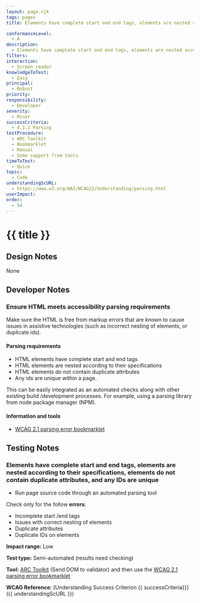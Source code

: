 ```yaml
---
layout: page.njk
tags: pages
title: Elements have complete start and end tags, elements are nested according to their specifications, elements do not contain duplicate attributes

conformanceLevel:
  - A
description:
  - Elements have complete start and end tags, elements are nested according to their specifications, elements do not contain duplicate attributes
filters:
interaction:
  - Screen reader
knowledgeToTest:
  - Easy
principal:
  - Robust
priority:
responsibility:
  - Developer
severity:
  - Minor
successCriteria:
  - 4.1.1 Parsing
testProcedure:
  - ARC Toolkit
  - Bookmarklet
  - Manual
  - Some support from tools
timeToTest:
  - Quick
topic:
  - Code
understandingScURL:
  - https://www.w3.org/WAI/WCAG21/Understanding/parsing.html
userImpact:
order:
  - 54
---
```


# {{ title }}

## Design Notes

None

## Developer Notes

### Ensure HTML meets accessibility parsing requirements

Make sure the HTML is free from markup errors that are known to cause issues in assistive technologies (such as incorrect nesting of elements, or duplicate ids).

#### Parsing requirements

- HTML elements have complete start and end tags
- HTML elements are nested according to their specifications
- HTML elements do not contain duplicate attributes
- Any ids are unique within a page.

This can be easily integrated as an automated checks along with other existing build /development processes. For example, using a parsing library from node package manager (NPM).

#### Information and tools

- [WCAG 2.1 parsing error bookmarklet](https://developer.paciellogroup.com/blog/2019/02/wcag-2-0-parsing-error-bookmarklet/)

## Testing Notes

### Elements have complete start and end tags, elements are nested according to their specifications, elements do not contain duplicate attributes, and any IDs are unique

- Run page source code through an automated parsing tool

Check only for the follow **errors**:

- Incomplete start /end tags
- Issues with correct nesting of elements
- Duplicate attributes
- Duplicate IDs on elements

**Impact range:** Low

**Test type:** Semi-automated (results need checking)

**Tool:** [ARC Toolkit](https://www.paciellogroup.com/toolkit/) (Send DOM to validator) and then use the [WCAG 2.1 parsing error bookmarklet](https://developer.paciellogroup.com/blog/2019/02/wcag-2-0-parsing-error-bookmarklet/)

**WCAG Reference:** [Understanding Success Criterion {{ successCriteria}}]({{ understandingScURL }})
